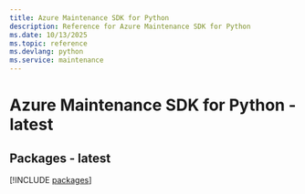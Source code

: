 ```yaml
---
title: Azure Maintenance SDK for Python
description: Reference for Azure Maintenance SDK for Python
ms.date: 10/13/2025
ms.topic: reference
ms.devlang: python
ms.service: maintenance
---
```

# Azure Maintenance SDK for Python - latest
## Packages - latest
[!INCLUDE [packages](maintenance-index.md)]